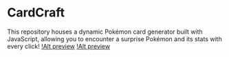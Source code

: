 # CardCraft
This repository houses a dynamic Pokémon card generator built with JavaScript, allowing you to encounter a surprise Pokémon and its stats with every click!
[!Alt preview](images/card.png)
[!Alt preview](images/card1.png)
